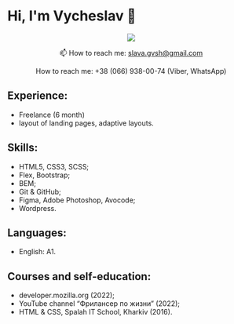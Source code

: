 # Hi, I'm Vycheslav 👋
<p align='center'>
   <a href="https://t.me/slava_gvsh">
       <img src="https://img.shields.io/badge/Telegram-2CA5E0?style=for-the-badge&logo=telegram&logoColor=white"/>
   </a>
<p align='center'>
   📫 How to reach me: <a href='mailto:slava.gvsh@gmail.com'>slava.gvsh@gmail.com</a>
</p>
<p align='center'>
    How to reach me: +38 (066) 938-00-74 (Viber, WhatsApp)
</p>

## Experience:
* Freelance (6 month) 
* layout of landing pages, adaptive layouts. 

## Skills:
* HTML5, CSS3, SCSS;
* Flex, Bootstrap;
* BEM;
* Git & GitHub;
* Figma, Adobe Photoshop, Avocode;
* Wordpress.

## Languages:
* English: A1.

## Courses and self-education:
* developer.mozilla.org (2022);
* YouTube channel “Фрилансер по жизни” (2022); 
* HTML & CSS, Spalah IT School, Kharkiv (2016).

